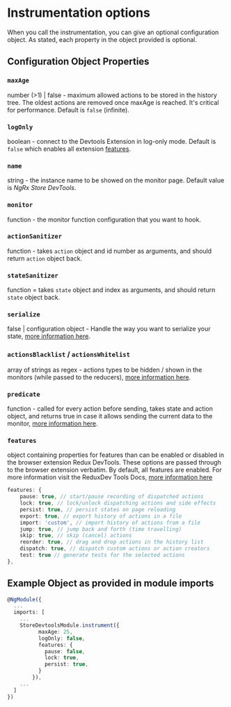 # Instrumentation options

When you call the instrumentation, you can give an optional configuration object. As stated, each property in the object provided is optional.

## Configuration Object Properties

### `maxAge`

number (>1) | false - maximum allowed actions to be stored in the history tree. The oldest actions are removed once maxAge is reached. It's critical for performance. Default is `false` (infinite).

### `logOnly`

boolean - connect to the Devtools Extension in log-only mode. Default is `false` which enables all extension [features](https://github.com/zalmoxisus/redux-devtools-extension/blob/master/docs/API/Arguments.md#features).

### `name`

string - the instance name to be showed on the monitor page. Default value is _NgRx Store DevTools_.

### `monitor`

function - the monitor function configuration that you want to hook.

### `actionSanitizer`

function - takes `action` object and id number as arguments, and should return `action` object back.

### `stateSanitizer`

function = takes `state` object and index as arguments, and should return `state` object back.

### `serialize`

false | configuration object - Handle the way you want to serialize your state, [more information here](https://github.com/zalmoxisus/redux-devtools-extension/blob/master/docs/API/Arguments.md#serialize).

### `actionsBlacklist` / `actionsWhitelist`

array of strings as regex - actions types to be hidden / shown in the monitors (while passed to the reducers), [more information here](https://github.com/zalmoxisus/redux-devtools-extension/blob/master/docs/API/Arguments.md#actionsblacklist--actionswhitelist).

### `predicate`

function - called for every action before sending, takes state and action object, and returns true in case it allows sending the current data to the monitor, [more information here](https://github.com/zalmoxisus/redux-devtools-extension/blob/master/docs/API/Arguments.md#predicate).

### `features`

object containing properties for features than can be enabled or disabled in the browser extension Redux DevTools. These options are passed through to the browser extension verbatim. By default, all features are enabled. For more information visit the ReduxDev Tools Docs, [more information here](https://github.com/zalmoxisus/redux-devtools-extension/blob/master/docs/API/Arguments.md#features)

```typescript
features: {
    pause: true, // start/pause recording of dispatched actions
    lock: true, // lock/unlock dispatching actions and side effects    
    persist: true, // persist states on page reloading
    export: true, // export history of actions in a file
    import: 'custom', // import history of actions from a file
    jump: true, // jump back and forth (time travelling)
    skip: true, // skip (cancel) actions
    reorder: true, // drag and drop actions in the history list 
    dispatch: true, // dispatch custom actions or action creators
    test: true // generate tests for the selected actions
},
```

## Example Object as provided in module imports

```typescript
@NgModule({
  ...
  imports: [
    ...
    StoreDevtoolsModule.instrument({
          maxAge: 25,
          logOnly: false,
          features: {
            pause: false,
            lock: true,
            persist: true,
          }
        }),
    ...
  ]
})
```
